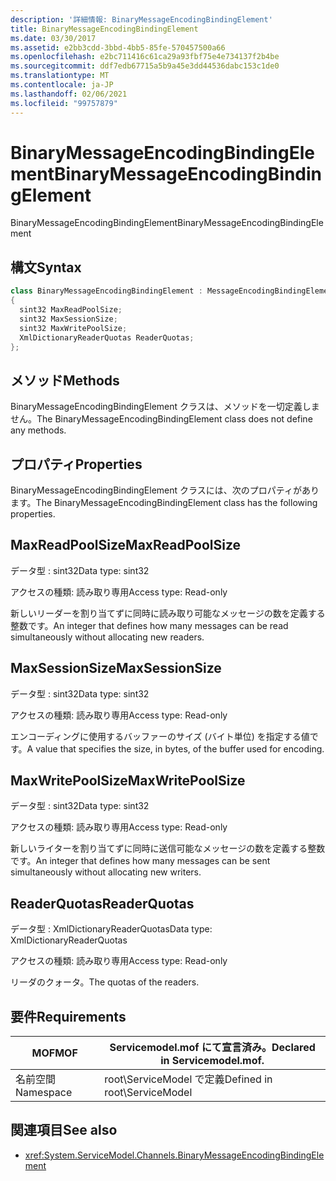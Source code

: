 ```yaml
---
description: '詳細情報: BinaryMessageEncodingBindingElement'
title: BinaryMessageEncodingBindingElement
ms.date: 03/30/2017
ms.assetid: e2bb3cdd-3bbd-4bb5-85fe-570457500a66
ms.openlocfilehash: e2bc711416c61ca29a93fbf75e4e734137f2b4be
ms.sourcegitcommit: ddf7edb67715a5b9a45e3dd44536dabc153c1de0
ms.translationtype: MT
ms.contentlocale: ja-JP
ms.lasthandoff: 02/06/2021
ms.locfileid: "99757879"
---
```

# <a name="binarymessageencodingbindingelement"></a><span data-ttu-id="7748d-103">BinaryMessageEncodingBindingElement</span><span class="sxs-lookup"><span data-stu-id="7748d-103">BinaryMessageEncodingBindingElement</span></span>

<span data-ttu-id="7748d-104">BinaryMessageEncodingBindingElement</span><span class="sxs-lookup"><span data-stu-id="7748d-104">BinaryMessageEncodingBindingElement</span></span>  
  
## <a name="syntax"></a><span data-ttu-id="7748d-105">構文</span><span class="sxs-lookup"><span data-stu-id="7748d-105">Syntax</span></span>  
  
```csharp  
class BinaryMessageEncodingBindingElement : MessageEncodingBindingElement  
{  
  sint32 MaxReadPoolSize;  
  sint32 MaxSessionSize;  
  sint32 MaxWritePoolSize;  
  XmlDictionaryReaderQuotas ReaderQuotas;  
};  
```  
  
## <a name="methods"></a><span data-ttu-id="7748d-106">メソッド</span><span class="sxs-lookup"><span data-stu-id="7748d-106">Methods</span></span>  

 <span data-ttu-id="7748d-107">BinaryMessageEncodingBindingElement クラスは、メソッドを一切定義しません。</span><span class="sxs-lookup"><span data-stu-id="7748d-107">The BinaryMessageEncodingBindingElement class does not define any methods.</span></span>  
  
## <a name="properties"></a><span data-ttu-id="7748d-108">プロパティ</span><span class="sxs-lookup"><span data-stu-id="7748d-108">Properties</span></span>  

 <span data-ttu-id="7748d-109">BinaryMessageEncodingBindingElement クラスには、次のプロパティがあります。</span><span class="sxs-lookup"><span data-stu-id="7748d-109">The BinaryMessageEncodingBindingElement class has the following properties.</span></span>  
  
## <a name="maxreadpoolsize"></a><span data-ttu-id="7748d-110">MaxReadPoolSize</span><span class="sxs-lookup"><span data-stu-id="7748d-110">MaxReadPoolSize</span></span>  

 <span data-ttu-id="7748d-111">データ型 : sint32</span><span class="sxs-lookup"><span data-stu-id="7748d-111">Data type: sint32</span></span>  
  
 <span data-ttu-id="7748d-112">アクセスの種類: 読み取り専用</span><span class="sxs-lookup"><span data-stu-id="7748d-112">Access type: Read-only</span></span>  
  
 <span data-ttu-id="7748d-113">新しいリーダーを割り当てずに同時に読み取り可能なメッセージの数を定義する整数です。</span><span class="sxs-lookup"><span data-stu-id="7748d-113">An integer that defines how many messages can be read simultaneously without allocating new readers.</span></span>  
  
## <a name="maxsessionsize"></a><span data-ttu-id="7748d-114">MaxSessionSize</span><span class="sxs-lookup"><span data-stu-id="7748d-114">MaxSessionSize</span></span>  

 <span data-ttu-id="7748d-115">データ型 : sint32</span><span class="sxs-lookup"><span data-stu-id="7748d-115">Data type: sint32</span></span>  
  
 <span data-ttu-id="7748d-116">アクセスの種類: 読み取り専用</span><span class="sxs-lookup"><span data-stu-id="7748d-116">Access type: Read-only</span></span>  
  
 <span data-ttu-id="7748d-117">エンコーディングに使用するバッファーのサイズ (バイト単位) を指定する値です。</span><span class="sxs-lookup"><span data-stu-id="7748d-117">A value that specifies the size, in bytes, of the buffer used for encoding.</span></span>  
  
## <a name="maxwritepoolsize"></a><span data-ttu-id="7748d-118">MaxWritePoolSize</span><span class="sxs-lookup"><span data-stu-id="7748d-118">MaxWritePoolSize</span></span>  

 <span data-ttu-id="7748d-119">データ型 : sint32</span><span class="sxs-lookup"><span data-stu-id="7748d-119">Data type: sint32</span></span>  
  
 <span data-ttu-id="7748d-120">アクセスの種類: 読み取り専用</span><span class="sxs-lookup"><span data-stu-id="7748d-120">Access type: Read-only</span></span>  
  
 <span data-ttu-id="7748d-121">新しいライターを割り当てずに同時に送信可能なメッセージの数を定義する整数です。</span><span class="sxs-lookup"><span data-stu-id="7748d-121">An integer that defines how many messages can be sent simultaneously without allocating new writers.</span></span>  
  
## <a name="readerquotas"></a><span data-ttu-id="7748d-122">ReaderQuotas</span><span class="sxs-lookup"><span data-stu-id="7748d-122">ReaderQuotas</span></span>  

 <span data-ttu-id="7748d-123">データ型 : XmlDictionaryReaderQuotas</span><span class="sxs-lookup"><span data-stu-id="7748d-123">Data type: XmlDictionaryReaderQuotas</span></span>  
  
 <span data-ttu-id="7748d-124">アクセスの種類: 読み取り専用</span><span class="sxs-lookup"><span data-stu-id="7748d-124">Access type: Read-only</span></span>  
  
 <span data-ttu-id="7748d-125">リーダのクォータ。</span><span class="sxs-lookup"><span data-stu-id="7748d-125">The quotas of the readers.</span></span>  
  
## <a name="requirements"></a><span data-ttu-id="7748d-126">要件</span><span class="sxs-lookup"><span data-stu-id="7748d-126">Requirements</span></span>  
  
|<span data-ttu-id="7748d-127">MOF</span><span class="sxs-lookup"><span data-stu-id="7748d-127">MOF</span></span>|<span data-ttu-id="7748d-128">Servicemodel.mof にて宣言済み。</span><span class="sxs-lookup"><span data-stu-id="7748d-128">Declared in Servicemodel.mof.</span></span>|  
|---------|-----------------------------------|  
|<span data-ttu-id="7748d-129">名前空間</span><span class="sxs-lookup"><span data-stu-id="7748d-129">Namespace</span></span>|<span data-ttu-id="7748d-130">root\ServiceModel で定義</span><span class="sxs-lookup"><span data-stu-id="7748d-130">Defined in root\ServiceModel</span></span>|  
  
## <a name="see-also"></a><span data-ttu-id="7748d-131">関連項目</span><span class="sxs-lookup"><span data-stu-id="7748d-131">See also</span></span>

- <xref:System.ServiceModel.Channels.BinaryMessageEncodingBindingElement>
